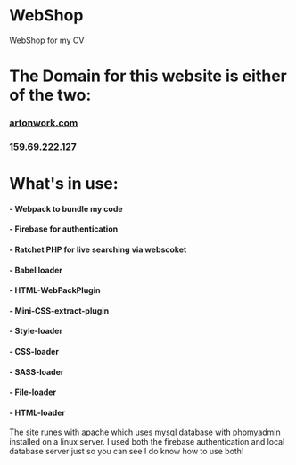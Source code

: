 # WebShop
WebShop for my CV

# The Domain for this website is either of the two:
###                                  [artonwork.com](https://artonwork.com)
###                                  [159.69.222.127](159.69.222.127)

# What's in use:
####                - Webpack to bundle my code
####                - Firebase for authentication
####                - Ratchet PHP for live searching via webscoket
####                - Babel loader
####                - HTML-WebPackPlugin
####                - Mini-CSS-extract-plugin
####                - Style-loader
####                - CSS-loader
####                - SASS-loader
####                - File-loader
####                - HTML-loader
                
The site runes with apache which uses mysql database with phpmyadmin installed on a linux server.
I used both the firebase authentication and local database server just so you can see I do know how to use both!
